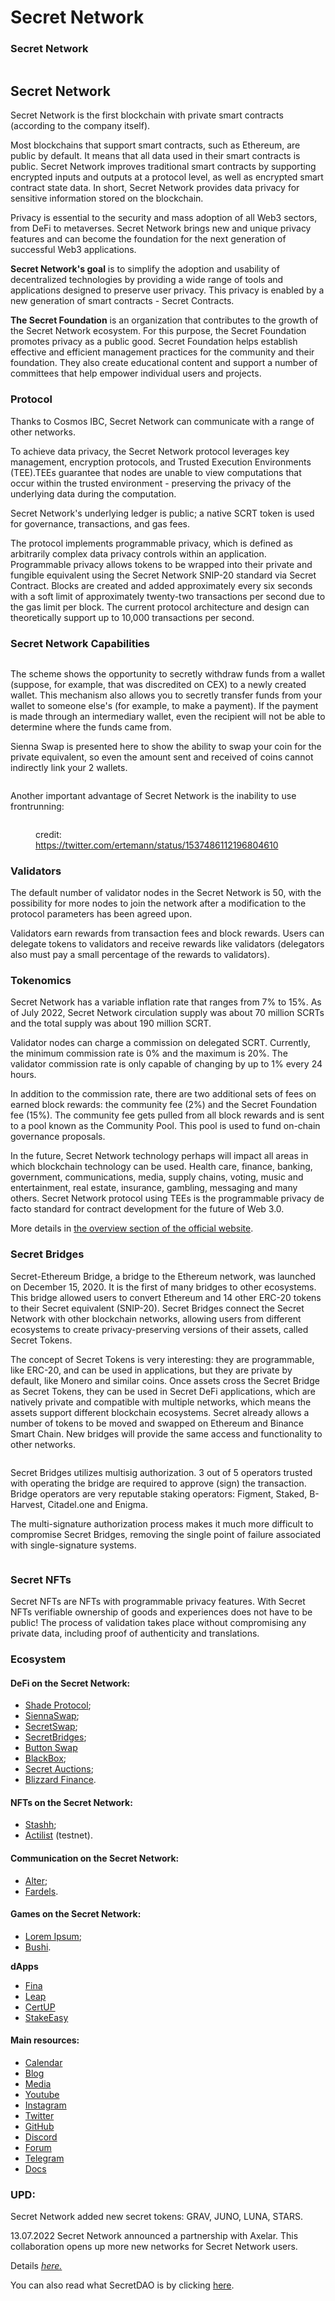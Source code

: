 # Secret Network

### Secret Network

<figure><img src="../.gitbook/assets/image (12) (1).png" alt=""><figcaption></figcaption></figure>

## Secret Network

Secret Network is the first blockchain with private smart contracts (according to the company itself).

Most blockchains that support smart contracts, such as Ethereum, are public by default. It means that all data used in their smart contracts is public. Secret Network improves traditional smart contracts by supporting encrypted inputs and outputs at a protocol level, as well as encrypted smart contract state data. In short, Secret Network provides data privacy for sensitive information stored on the blockchain.

Privacy is essential to the security and mass adoption of all Web3 sectors, from DeFi to metaverses. Secret Network brings new and unique privacy features and can become the foundation for the next generation of successful Web3 applications.

**Secret Network's goal** is to simplify the adoption and usability of decentralized technologies by providing a wide range of tools and applications designed to preserve user privacy. This privacy is enabled by a new generation of smart contracts - Secret Contracts.

**The Secret Foundation** is an organization that contributes to the growth of the Secret Network ecosystem. For this purpose, the Secret Foundation promotes privacy as a public good. Secret Foundation helps establish effective and efficient management practices for the community and their foundation. They also create educational content and support a number of committees that help empower individual users and projects.

### **Protocol**

Thanks to Cosmos IBC, Secret Network can communicate with a range of other networks.&#x20;

To achieve data privacy, the Secret Network protocol leverages key management, encryption protocols, and Trusted Execution Environments (TEE).TEEs guarantee that nodes are unable to view computations that occur within the trusted environment - preserving the privacy of the underlying data during the computation.

Secret Network's underlying ledger is public; a native SCRT token is used for governance, transactions, and gas fees.

The protocol implements programmable privacy, which is defined as arbitrarily complex data privacy controls within an application. Programmable privacy allows tokens to be wrapped into their private and fungible equivalent using the Secret Network SNIP-20 standard via Secret Contract. Blocks are created and added approximately every six seconds with a soft limit of approximately twenty-two transactions per second due to the gas limit per block. The current protocol architecture and design can theoretically support up to 10,000 transactions per second.

### **Secret Network Capabilities**

<figure><img src="../.gitbook/assets/slide 13.png" alt=""><figcaption></figcaption></figure>

The scheme shows the opportunity to secretly withdraw funds from a wallet (suppose, for example, that was discredited on CEX) to a newly created wallet. This mechanism also allows you to secretly transfer funds from your wallet to someone else's (for example, to make a payment). If the payment is made through an intermediary wallet, even the recipient will not be able to determine where the funds came from.

Sienna Swap is presented here to show the ability to swap your coin for the private equivalent, so even the amount sent and received of coins cannot indirectly link your 2 wallets.

<figure><img src="../.gitbook/assets/slide 17.png" alt=""><figcaption></figcaption></figure>

Another important advantage of Secret Network is the inability to use frontrunning:

<figure><img src="../.gitbook/assets/slide 15.png" alt=""><figcaption><p>credit: <a href="https://twitter.com/ertemann/status/1537486112196804610">https://twitter.com/ertemann/status/1537486112196804610</a></p></figcaption></figure>

### **Validators**

The default number of validator nodes in the Secret Network is 50, with the possibility for more nodes to join the network after a modification to the protocol parameters has been agreed upon.

Validators earn rewards from transaction fees and block rewards. Users can delegate tokens to validators and receive rewards like validators (delegators also must pay a small percentage of the rewards to validators).

### **Tokenomics**

Secret Network has a variable inflation rate that ranges from 7% to 15%. As of July 2022, Secret Network circulation supply was about 70 million SCRTs and the total supply was about 190 million SCRT.&#x20;

Validator nodes can charge a commission on delegated SCRT. Currently, the minimum commission rate is 0% and the maximum is 20%. The validator commission rate is only capable of changing by up to 1% every 24 hours.

In addition to the commission rate, there are two additional sets of fees on earned block rewards: the community fee (2%) and the Secret Foundation fee (15%). The community fee gets pulled from all block rewards and is sent to a pool known as the Community Pool. This pool is used to fund on-chain governance proposals.

In the future, Secret Network technology perhaps will impact all areas in which blockchain technology can be used. Health care, finance, banking, government, communications, media, supply chains, voting, music and entertainment, real estate, insurance, gambling, messaging and many others. Secret Network protocol using TEEs is the programmable privacy de facto standard for contract development for the future of Web 3.0.

More details in [the overview section of the official website](https://scrt.network/about/about-secret-network/).

### **Secret Bridges**

Secret-Ethereum Bridge, a bridge to the Ethereum network, was launched on December 15, 2020. It is the first of many bridges to other ecosystems. This bridge allowed users to convert Ethereum and 14 other ERC-20 tokens to their Secret equivalent (SNIP-20). Secret Bridges connect the Secret Network with other blockchain networks, allowing users from different ecosystems to create privacy-preserving versions of their assets, called Secret Tokens.&#x20;

The concept of Secret Tokens is very interesting: they are programmable, like ERC-20, and can be used in applications, but they are private by default, like Monero and similar coins. Once assets cross the Secret Bridge as Secret Tokens, they can be used in Secret DeFi applications, which are natively private and compatible with multiple networks, which means the assets support different blockchain ecosystems. Secret already allows a number of tokens to be moved and swapped on Ethereum and Binance Smart Chain. New bridges will provide the same access and functionality to other networks.

<figure><img src="../.gitbook/assets/image (23).png" alt=""><figcaption></figcaption></figure>

Secret Bridges utilizes multisig authorization. 3 out of 5 operators trusted with operating the bridge are required to approve (sign) the transaction. Bridge operators are very reputable staking operators: Figment, Staked, B-Harvest, Citadel.one and Enigma.&#x20;

The multi-signature authorization process makes it much more difficult to compromise Secret Bridges, removing the single point of failure associated with single-signature systems.

<figure><img src="../.gitbook/assets/image (38).png" alt=""><figcaption></figcaption></figure>

### **Secret NFTs**

Secret NFTs are NFTs with programmable privacy features. With Secret NFTs verifiable ownership of goods and experiences does not have to be public! The process of validation takes place without compromising any private data, including proof of authenticity and translations.

### **Ecosystem**

#### **DeFi on the Secret Network:**

* [Shade Protocol](https://shadeprotocol.io/);
* &#x20;[SiennaSwap](https://sienna.network/swap/);
* &#x20;[SecretSwap](https://secretswap.net/);
* &#x20;[SecretBridges](https://bridge.scrt.network/);
* &#x20;[Button Swap](https://btn.group/secret\_network/button\_swap)
* &#x20;[BlackBox](https://blackbox.cash/);
* &#x20;[Secret Auctions](https://hydro.finance/);
* [Blizzard Finance](https://blizzard.finance/).

#### **NFTs on the Secret Network:**

* [Stashh](https://stashh.io/);
* [Actilist](https://test.actilist.io/) (testnet).

#### **Communication on the Secret Network:**

* [Alter](https://alter.network/);
* [Fardels](https://fardels.network/explore).

#### **Games on the Secret Network:**

* [Lorem Ipsum](https://geeks.pics/);
* [Bushi](https://www.launchonenet.io/).

**dApps**&#x20;

* [Fina ](https://scrt.network/blog/secret-feature-fina-wallet)
* [Leap](https://scrt.network/blog/secret-feature-leap-mobile-wallet)&#x20;
* [CertUP](https://certup.net/)&#x20;
* [StakeEasy](https://www.stakeeasy.finance/)&#x20;

#### **Main resources:**

* [Calendar](https://secretcalendar.org/)
* [Blog](https://scrt.network/blog)
* [Media](https://scrt.network/media/features)
* [Youtube](https://www.youtube.com/channel/UCZPqj7h7mzjwuSfw\_UWxQPw)
* [Instagram](https://www.instagram.com/scrtnetwork/)
* [Twitter](https://twitter.com/SecretNetwork)
* [GitHub](https://github.com/SecretFoundation/SecretWebsite)
* [Discord](http://chat.scrt.network)
* [Forum](https://forum.scrt.network/)
* [Telegram](https://t.me/SCRTCommunity)
* [Docs](https://docs.scrt.network/secret-network-documentation/)

### **UPD:**

Secret Network added new secret tokens: GRAV, JUNO, LUNA, STARS.

13.07.2022 Secret Network announced a partnership with Axelar. This collaboration opens up more new networks for Secret Network users.

Details [_here._](https://scrt.network/blog/secret-partners-with-axelar-network)

You can also read what SecretDAO is by clicking [here](https://medium.com/@natalie.shtangrat/%D1%81%D0%B5%D0%BA%D1%80%D0%B5%D1%82%D0%BD%D0%B0%D1%8F-%D1%84%D1%83%D0%BD%D0%BA%D1%86%D0%B8%D1%8F-secretdao-5f575a8cff2f).
